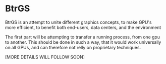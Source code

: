# BtrGS
BtrGS is an attempt to unite different graphics concepts, to make GPU's more efficient, to benefit both end-users, data centers, and the environment

The first part will be attempting to transfer a running process, from one gpu to another. This should be done in such a way, that it would work universally on all GPUs, and can therefore not relly on proprietary techniques. 

[MORE DETAILS WILL FOLLOW SOON]